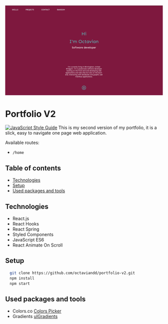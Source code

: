 ![](portfolio-image.png)


# Portfolio V2

[![JavaScript Style Guide](https://img.shields.io/badge/code_style-standard-brightgreen.svg)](https://standardjs.com)
This is my second version of my portfolio, it is a slick, easy to navigate one page web application.

Available routes:
- `/home`


## Table of contents
* [Technologies](#technologies)
* [Setup](#setup)
* [Used packages and tools](#used-packages-and-tools)


## Technologies

- React.js 
- React Hooks
- React Spring
- Styled Components
- JavaScript ES6
- React Animate On Scroll


## Setup

```bash
  git clone https://github.com/octaviandd/portfolio-v2.git
  npm install
  npm start
```

## Used packages and tools

- Colors.co [Colors Picker](https://coolors.co/)
- Gradients [uIGradients](https://uigradients.com/)



